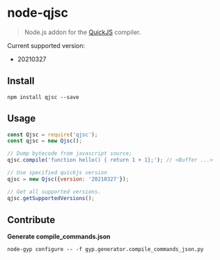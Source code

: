 # node-qjsc
> Node.js addon for the [QuickJS](https://github.com/bellard/quickjs) compiler.

Current supported version:
+ 20210327

## Install

```
npm install qjsc --save
```

## Usage

```javascript
const Qjsc = require('qjsc');
const qjsc = new Qjsc();

// Dump bytecode from javascript source;
qjsc.compile('function hello() { return 1 + 1};'); // <Buffer ...>

// Use specified quickjs version
qjsc = new Qjsc({version: '20210327'});

// Get all supported versions.
qjsc.getSupportedVersions();
```

## Contribute

**Generate compile_commands.json**

```
node-gyp configure -- -f gyp.generator.compile_commands_json.py
```
